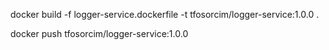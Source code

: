 docker build -f logger-service.dockerfile -t tfosorcim/logger-service:1.0.0 .

docker push tfosorcim/logger-service:1.0.0
